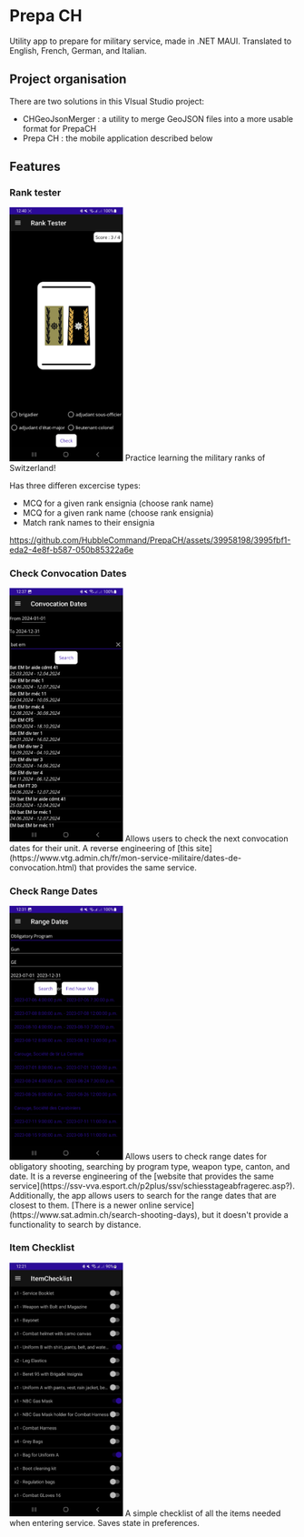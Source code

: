 # Prepa CH

Utility app to prepare for military service, made in .NET MAUI. Translated to English, French, German, and Italian.

## Project organisation
There are two solutions in this VIsual Studio project:
- CHGeoJsonMerger : a utility to merge GeoJSON files into a more usable format for PrepaCH
- Prepa CH : the mobile application described below

## Features
### Rank tester
<img src="/screenshots/rank_tester.jpg" alt="rank tester image" width="200"> 
Practice learning the military ranks of Switzerland!

Has three differen excercise types:
- MCQ for a given rank ensignia (choose rank name)
- MCQ for a given rank name (choose rank ensignia)
- Match rank names to their ensignia


https://github.com/HubbleCommand/PrepaCH/assets/39958198/3995fbf1-eda2-4e8f-b587-050b85322a6e


### Check Convocation Dates
<img src="/screenshots/convocation_dates.jpg" alt="convocation dates image" width="200"> 
Allows users to check the next convocation dates for their unit. A reverse engineering of [this site](https://www.vtg.admin.ch/fr/mon-service-militaire/dates-de-convocation.html) that provides the same service.

### Check Range Dates
<img src="/screenshots/range_dates_4.jpg" alt="range dates image" width="200"> 
Allows users to check range dates for obligatory shooting, searching by program type, weapon type, canton, and date. It is a reverse engineering of the [website that provides the same service](https://ssv-vva.esport.ch/p2plus/ssv/schiesstageabfragerec.asp?). Additionally, the app allows users to search for the range dates that are closest to them. [There is a newer online service](https://www.sat.admin.ch/search-shooting-days), but it doesn't provide a functionality to search by distance.

### Item Checklist
<img src="/screenshots/item_checklist.jpg" alt="checklist image" width="200"> 
A simple checklist of all the items needed when entering service. Saves state in preferences.
